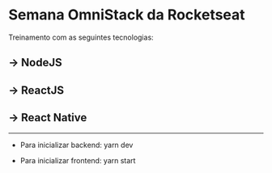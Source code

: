 # Semana OmniStack da Rocketseat

Treinamento com as seguintes tecnologias:

  -> NodeJS 
  -
  -> ReactJS
  -
  -> React Native
  -
  ---------------------------------------
  * Para inicializar backend: yarn dev
  
  * Para inicializar frontend: yarn start
